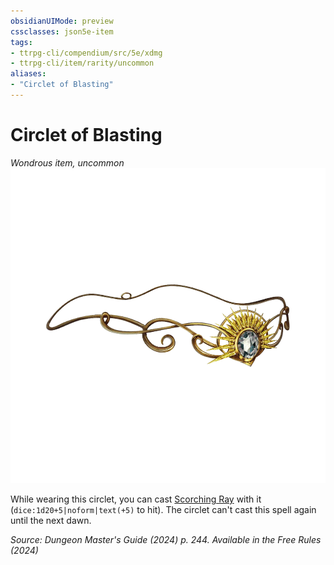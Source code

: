```yaml
---
obsidianUIMode: preview
cssclasses: json5e-item
tags:
- ttrpg-cli/compendium/src/5e/xdmg
- ttrpg-cli/item/rarity/uncommon
aliases: 
- "Circlet of Blasting"
---
```

# Circlet of Blasting
*Wondrous item, uncommon*  
![](3-Compendium/items/img/circlet-of-blasting.webp#right)


While wearing this circlet, you can cast [Scorching Ray](3-Compendium/spells/scorching-ray-xphb.md) with it (`dice:1d20+5|noform|text(+5)` to hit). The circlet can't cast this spell again until the next dawn.

*Source: Dungeon Master's Guide (2024) p. 244. Available in the Free Rules (2024)*